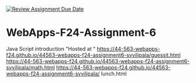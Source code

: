 [![Review Assignment Due Date](https://classroom.github.com/assets/deadline-readme-button-22041afd0340ce965d47ae6ef1cefeee28c7c493a6346c4f15d667ab976d596c.svg)](https://classroom.github.com/a/cCoVexb_)
# WebApps-F24-Assignment-6
Java Script introduction
"Hosted at " https://44-563-webapps-f24.github.io/44563-webapps-f24-assignment6-svvilipala/guessit.html
https://44-563-webapps-f24.github.io/44563-webapps-f24-assignment6-svvilipala/math.html
https://44-563-webapps-f24.github.io/44563-webapps-f24-assignment6-svvilipala/ lunch.html
